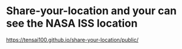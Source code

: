 # Share-your-location and your can see the NASA ISS location
https://tensai100.github.io/share-your-location/public/
